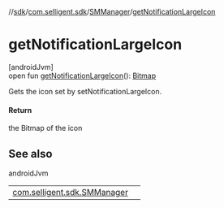 //[sdk](../../../index.md)/[com.selligent.sdk](../index.md)/[SMManager](index.md)/[getNotificationLargeIcon](get-notification-large-icon.md)

# getNotificationLargeIcon

[androidJvm]\
open fun [getNotificationLargeIcon](get-notification-large-icon.md)(): [Bitmap](https://developer.android.com/reference/kotlin/android/graphics/Bitmap.html)

Gets the icon set by setNotificationLargeIcon.

#### Return

the Bitmap of the icon

## See also

androidJvm

| | |
|---|---|
| [com.selligent.sdk.SMManager](set-notification-large-icon.md) |  |
